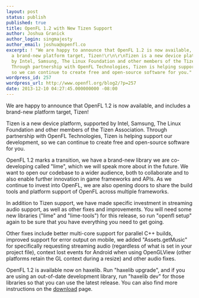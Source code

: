 ```yaml
---
layout: post
status: publish
published: true
title: OpenFL 1.2 with New Tizen Support
author: Joshua Granick
author_login: singmajesty
author_email: joshua@openfl.co
excerpt: ! "We are happy to announce that OpenFL 1.2 is now available, and includes
  a brand-new platform target, Tizen!\r\n\r\nTizen is a new device platform, supported
  by Intel, Samsung, The Linux Foundation and other members of the Tizen Association.
  Through partnership with OpenFL Technologies, Tizen is helping support our development,
  so we can continue to create free and open-source software for you."
wordpress_id: 257
wordpress_url: http://www.openfl.org/blog2/?p=257
date: 2013-12-10 04:27:45.000000000 -08:00
---
```

We are happy to announce that OpenFL 1.2 is now available, and includes a brand-new platform target, Tizen!

Tizen is a new device platform, supported by Intel, Samsung, The Linux Foundation and other members of the Tizen Association. Through partnership with OpenFL Technologies, Tizen is helping support our development, so we can continue to create free and open-source software for you.<!--more--><a id="more-257"></a>

OpenFL 1.2 marks a transition, we have a brand-new library we are co-developing called "lime", which we will speak more about in the future. We want to open our codebase to a wider audience, both to collaborate and to also enable further innovation in game frameworks and APIs. As we continue to invest into OpenFL, we are also opening doors to share the build tools and platform support of OpenFL across multiple frameworks.

In addition to Tizen support, we have made specific investment in streaming audio support, as well as other fixes and improvements. You will need some new libraries ("lime" and "lime-tools") for this release, so run "openfl setup" again to be sure that you have everything you need to get going.

Other fixes include better multi-core support for parallel C++ builds, improved support for error output on mobile, we added "Assets.getMusic" for specifically requesting streaming audio (regardless of what is set in your project file), context lost events for Android when using OpenGLView (other platforms retain the GL context during a resize) and other audio fixes.

OpenFL 1.2 is available now on haxelib. Run "haxelib upgrade", and if you are using an out-of-date development library, run "haxelib dev" for those libraries so that you can use the latest release. You can also find more instructions on the <a href="http://www.openfl.org/download">download</a> page.
